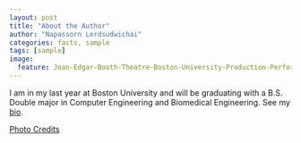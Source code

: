 ```yaml
---
layout: post
title: "About the Author"
author: "Napassorn Lerdsudwichai"
categories: facts, sample
tags: [sample]
image:
  feature: Joan-Edgar-Booth-Theatre-Boston-University-Production-Performing-Arts-Center-820-Commonwealth-Avenue-Fenway.jpg
---
```


I am in my last year at Boston University and will be graduating with a B.S. Double major in Computer Engineering and Biomedical Engineering. See my [bio](https://napassornl.github.io/pages/about.html).

[Photo Credits](http://www.bldup.com/projects/joan-edgar-booth-theatre)
